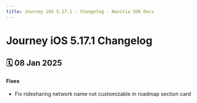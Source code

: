 ```yaml
---
title: Journey iOS 5.17.1 - Changelog - Navitia SDK Docs
---
```


# Journey iOS 5.17.1 Changelog

<h2>🗓 08 Jan 2025</h2>

#### Fixes
- Fix ridesharing network name not customizable in roadmap section card
